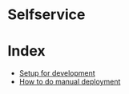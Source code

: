 # Selfservice

# Index
- [Setup for development](./Docs/development.md)
- [How to do manual deployment](./Docs/deployment.md)
